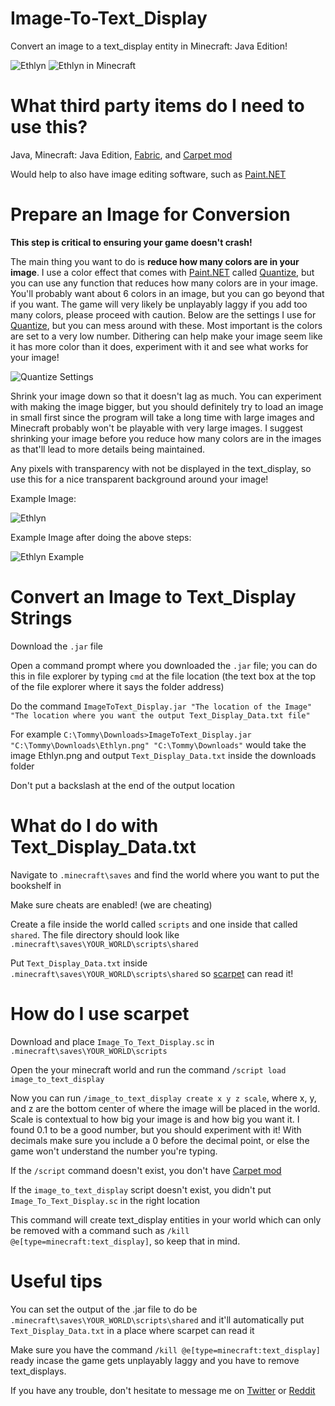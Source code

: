 # Image-To-Text_Display
Convert an image to a text_display entity in Minecraft: Java Edition!

![Ethlyn](https://i.imgur.com/0c0Gr0S.png)
![Ethlyn in Minecraft](https://i.imgur.com/Njws2hc.png)
# What third party items do I need to use this?
Java, Minecraft: Java Edition, [Fabric](https://fabricmc.net/), and [Carpet mod](https://www.curseforge.com/minecraft/mc-mods/carpet)

Would help to also have image editing software, such as [Paint.NET](https://www.getpaint.net/download.html)
# Prepare an Image for Conversion
**This step is critical to ensuring your game doesn't crash!**

The main thing you want to do is **reduce how many colors are in your image**. I use a color effect that comes with [Paint.NET](https://www.getpaint.net/download.html) called [Quantize](https://www.getpaint.net/doc/latest/EffectsColorMenu.html), but you can use any function that reduces how many colors are in your image. You'll probably want about 6 colors in an image, but you can go beyond that if you want. The game will very likely be unplayably laggy if you add too many colors, please proceed with caution. Below are the settings I use for [Quantize](https://www.getpaint.net/doc/latest/EffectsColorMenu.html), but you can mess around with these. Most important is the colors are set to a very low number. Dithering can help make your image seem like it has more color than it does, experiment with it and see what works for your image!

![Quantize Settings](https://i.imgur.com/aJJUo29.png)

Shrink your image down so that it doesn't lag as much. You can experiment with making the image bigger, but you should definitely try to load an image in small first since the program will take a long time with large images and Minecraft probably won't be playable with very large images. I suggest shrinking your image before you reduce how many colors are in the images as that'll lead to more details being maintained.

Any pixels with transparency with not be displayed in the text_display, so use this for a nice transparent background around your image!

Example Image:

![Ethlyn](https://i.imgur.com/0c0Gr0S.png)

Example Image after doing the above steps:

![Ethlyn Example](https://i.imgur.com/Q4TlQ9n.png)
# Convert an Image to Text_Display Strings
Download the `.jar` file

Open a command prompt where you downloaded the `.jar` file; you can do this in file explorer by typing `cmd` at the file location (the text box at the top of the file explorer where it says the folder address)

Do the command `ImageToText_Display.jar "The location of the Image" "The location where you want the output Text_Display_Data.txt file"`

For example `C:\Tommy\Downloads>ImageToText_Display.jar "C:\Tommy\Downloads\Ethlyn.png" "C:\Tommy\Downloads"` would take the image Ethlyn.png and output `Text_Display_Data.txt` inside the downloads folder

Don't put a backslash at the end of the output location
# What do I do with Text_Display_Data.txt
Navigate to `.minecraft\saves` and find the world where you want to put the bookshelf in

Make sure cheats are enabled! (we are cheating)

Create a file inside the world called `scripts` and one inside that called `shared`. The file directory should look like `.minecraft\saves\YOUR_WORLD\scripts\shared`

Put `Text_Display_Data.txt` inside `.minecraft\saves\YOUR_WORLD\scripts\shared` so [scarpet](https://github.com/gnembon/scarpet) can read it!
# How do I use scarpet
Download and place `Image_To_Text_Display.sc` in `.minecraft\saves\YOUR_WORLD\scripts`

Open the your minecraft world and run the command `/script load image_to_text_display`

Now you can run `/image_to_text_display create x y z scale`, where x, y, and z are the bottom center of where the image will be placed in the world. Scale is contextual to how big your image is and how big you want it. I found 0.1 to be a good number, but you should experiment with it! With decimals make sure you include a 0 before the decimal point, or else the game won't understand the number you're typing.

If the `/script` command doesn't exist, you don't have [Carpet mod](https://www.curseforge.com/minecraft/mc-mods/carpet)

If the `image_to_text_display` script doesn't exist, you didn't put `Image_To_Text_Display.sc`  in the right location

This command will create text_display entities in your world which can only be removed with a command such as `/kill @e[type=minecraft:text_display]`, so keep that in mind.
# Useful tips
You can set the output of the .jar file to do be `.minecraft\saves\YOUR_WORLD\scripts\shared` and it'll automatically put `Text_Display_Data.txt` in a place where scarpet can read it

Make sure you have the command `/kill @e[type=minecraft:text_display]` ready incase the game gets unplayably laggy and you have to remove text_displays.

If you have any trouble, don't hesitate to message me on [Twitter](https://twitter.com/META_Tommy) or [Reddit](https://www.reddit.com/user/META_Tommy/)
